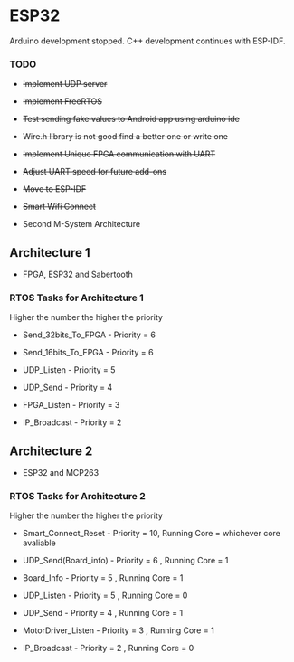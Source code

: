 # ESP32

Arduino development stopped. C++ development continues with ESP-IDF. 

### TODO

* ~~Implement UDP server~~

* ~~Implement FreeRTOS~~

* ~~Test sending fake values to Android app using arduino ide~~

* ~~Wire.h library is not good find a better one or write one~~

* ~~Implement Unique FPGA communication with UART~~

* ~~Adjust UART speed for future add-ons~~

* ~~Move to ESP-IDF~~

* ~~Smart Wifi Connect~~

* Second M-System Architecture


## Architecture 1
* FPGA, ESP32 and Sabertooth
### RTOS Tasks for Architecture 1
Higher the number the higher the priority

* Send_32bits_To_FPGA	- Priority = 6

* Send_16bits_To_FPGA	- Priority = 6

* UDP_Listen 		- Priority = 5

* UDP_Send 		- Priority = 4

* FPGA_Listen   	- Priority = 3

* IP_Broadcast  	- Priority = 2

## Architecture 2
* ESP32 and MCP263
### RTOS Tasks for Architecture 2
Higher the number the higher the priority
* Smart_Connect_Reset   - Priority = 10, Running Core = whichever core avaliable

* UDP_Send(Board_info)	- Priority = 6 , Running Core = 1

* Board_Info		- Priority = 5 , Running Core = 1 

* UDP_Listen 		- Priority = 5 , Running Core = 0

* UDP_Send 		- Priority = 4 , Running Core = 1

* MotorDriver_Listen   	- Priority = 3 , Running Core = 1

* IP_Broadcast  	- Priority = 2 , Running Core = 0

